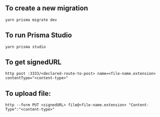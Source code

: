 


## To create a new migration
```shell
yarn prisma migrate dev
```

## To run Prisma Studio
```shell
yarn prisma studio
```

## To get signedURL
```shell
http post :3333/<declared-route-to-post> name=<file-name.extension> contentType="<content-type>"
```

## To upload file:
```shell
http --form PUT <signedURL> file@<file-name.extension> "Content-Type":"<content-type>"
```